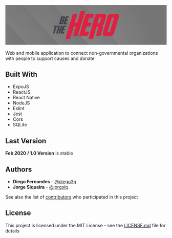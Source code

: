 ![](header.png)

Web and mobile application to connect non-governmental organizations with people to support causes and donate

## Built With
* ExpoJS
* ReactJS
* React Native
* NodeJS
* Eslint
* Jest
* Cors
* SQLite

## Last Version

**Feb 2020 / 1.0 Version** is stable

## Authors
* **Diego Fernandes** - [@diego3g](https://github.com/diego3g)
* **Jorge Siqueira** - [@jorgsiq](https://github.com/jorgsiq)

See also the list of [contributors](https://github.com/jorgsiq/be-the-hero/graphs/contributors) who participated in this project

## License

This project is licensed under the MIT License - see the [LICENSE.md](LICENSE.md) file for details
